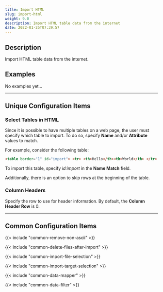 ```yaml
---
title: Import HTML
slug: import-html
weight: 9.0
description: Import HTML table data from the internet
date: 2022-01-25T07:39:57
---
```


## Description

Import HTML table data from the internet.


## Examples

No examples yet...

---

## Unique Configuration Items

### Select Tables in HTML

Since it is possible to have multiple tables on a web page, the user must specify which table to import. To do so, specify **Name** and/or **Attribute** values to match.

For example, consider the following table:

```html
<table border="1" id="import"> <tr> <th>Hello</th><th>World</th> </tr> <tr> <td>1</td><td>2</td> </tr> <tr> <td>3</td><td>4</td> </tr> </table>
```

To import this table, specify *id:import* in the **Name Match** field.

Additionally, there is an option to skip rows at the beginning of the table.


### Column Headers

Specify the row to use for header information. By default, the **Column Header Row** is 0.

---

## Common Configuration Items

{{< include "common-remove-non-ascii" >}}

{{< include "common-delete-files-after-import" >}}

{{< include "common-import-file-selection" >}}

{{< include "common-import-target-selection" >}}

{{< include "common-data-mapper" >}}

{{< include "common-data-filter" >}}
